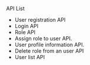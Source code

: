 API List 

- User registration API
- Login API
- Role API
- Assign role to user API.
- User profile information API.
- Delete role from an user API
- User list API
